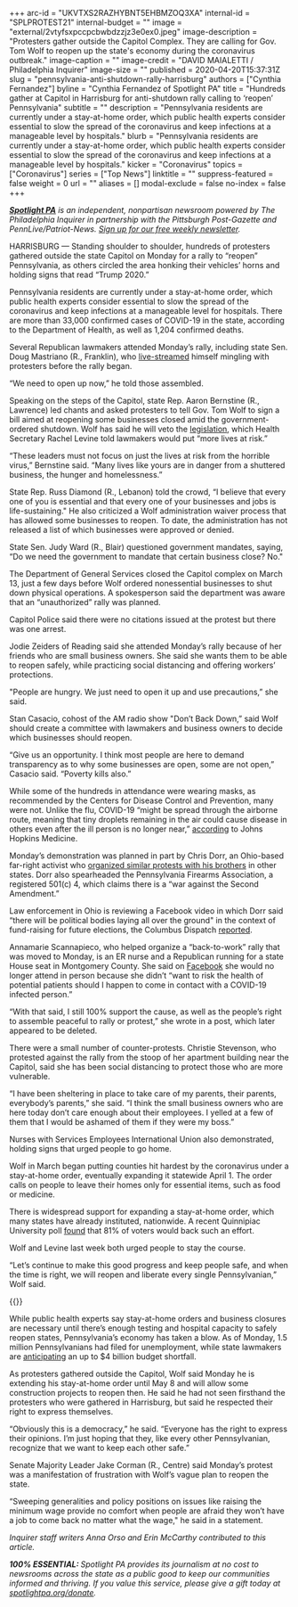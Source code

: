 +++
arc-id = "UKVTXS2RAZHYBNT5EHBMZOQ3XA"
internal-id = "SPLPROTEST21"
internal-budget = ""
image = "external/2vtyfsxpccpcbwbdzzjz3e0ex0.jpeg"
image-description = "Protesters gather outside the Capitol Complex. They are calling for Gov. Tom Wolf to reopen up the state's economy during the coronavirus outbreak."
image-caption = ""
image-credit = "DAVID MAIALETTI / Philadelphia Inquirer"
image-size = ""
published = 2020-04-20T15:37:31Z
slug = "pennsylvania-anti-shutdown-rally-harrisburg"
authors = ["Cynthia Fernandez"]
byline = "Cynthia Fernandez of Spotlight PA"
title = "Hundreds gather at Capitol in Harrisburg for anti-shutdown rally calling to ‘reopen’ Pennsylvania"
subtitle = ""
description = "Pennsylvania residents are currently under a stay-at-home order, which public health experts consider essential to slow the spread of the coronavirus and keep infections at a manageable level by hospitals."
blurb = "Pennsylvania residents are currently under a stay-at-home order, which public health experts consider essential to slow the spread of the coronavirus and keep infections at a manageable level by hospitals."
kicker = "Coronavirus"
topics = ["Coronavirus"]
series = ["Top News"]
linktitle = ""
suppress-featured = false
weight = 0
url = ""
aliases = []
modal-exclude = false
no-index = false
+++

<a href="https://www.spotlightpa.org/"><i><b>Spotlight PA</b></i></a><i> is an independent, nonpartisan newsroom powered by The Philadelphia Inquirer in partnership with the Pittsburgh Post-Gazette and PennLive/Patriot-News. </i><a href="https://www.spotlightpa.org/newsletters"><i>Sign up for our free weekly newsletter</i></a><i>.</i>

HARRISBURG — Standing shoulder to shoulder, hundreds of protesters gathered outside the state Capitol on Monday for a rally to “reopen” Pennsylvania, as others circled the area honking their vehicles’ horns and holding signs that read “Trump 2020.”

Pennsylvania residents are currently under a stay-at-home order, which public health experts consider essential to slow the spread of the coronavirus and keep infections at a manageable level for hospitals. There are more than 33,000 confirmed cases of COVID-19 in the state, according to the Department of Health, as well as 1,204 confirmed deaths.

Several Republican lawmakers attended Monday’s rally, including state Sen. Doug Mastriano (R., Franklin), who <a href="https://www.facebook.com/SenatorDougMastriano/videos/266282137740779/" target=_blank>live-streamed</a> himself mingling with protesters before the rally began.

“We need to open up now,” he told those assembled.

Speaking on the steps of the Capitol, state Rep. Aaron Bernstine (R., Lawrence) led chants and asked protesters to tell Gov. Tom Wolf to sign a bill aimed at reopening some businesses closed amid the government-ordered shutdown. Wolf has said he will veto the <a href="https://www.spotlightpa.org/news/2020/04/pennsylvania-coronavirus-legislature-senate-vote-reopen-business/" target=_blank>legislation</a>, which Health Secretary Rachel Levine told lawmakers would put “more lives at risk.”

“These leaders must not focus on just the lives at risk from the horrible virus,” Bernstine said. “Many lives like yours are in danger from a shuttered business, the hunger and homelessness.”

State Rep. Russ Diamond (R., Lebanon) told the crowd, “I believe that every one of you is essential and that every one of your businesses and jobs is life-sustaining." He also criticized a Wolf administration waiver process that has allowed some businesses to reopen. To date, the administration has not released a list of which businesses were approved or denied.

State Sen. Judy Ward (R., Blair) questioned government mandates, saying, “Do we need the government to mandate that certain business close? No."

The Department of General Services closed the Capitol complex on March 13, just a few days before Wolf ordered nonessential businesses to shut down physical operations. A spokesperson said the department was aware that an “unauthorized” rally was planned.

Capitol Police said there were no citations issued at the protest but there was one arrest.

Jodie Zeiders of Reading said she attended Monday’s rally because of her friends who are small business owners. She said she wants them to be able to reopen safely, while practicing social distancing and offering workers’ protections.

"People are hungry. We just need to open it up and use precautions,” she said.

Stan Casacio, cohost of the AM radio show "Don’t Back Down,” said Wolf should create a committee with lawmakers and business owners to decide which businesses should reopen.

“Give us an opportunity. I think most people are here to demand transparency as to why some businesses are open, some are not open,” Casacio said. “Poverty kills also.”

<script src="https://www.spotlightpa.org/embed.js" async></script><div data-spl-embed-version="1" data-spl-src="https://www.spotlightpa.org/embeds/donate/"></div>

While some of the hundreds in attendance were wearing masks, as recommended by the Centers for Disease Control and Prevention, many were not. Unlike the flu, COVID-19 “might be spread through the airborne route, meaning that tiny droplets remaining in the air could cause disease in others even after the ill person is no longer near,” <a href="https://www.hopkinsmedicine.org/health/conditions-and-diseases/coronavirus/coronavirus-disease-2019-vs-the-flu" target=_blank>according</a> to Johns Hopkins Medicine.

Monday’s demonstration was planned in part by Chris Dorr, an Ohio-based far-right activist who <a href="https://www.washingtonpost.com/technology/2020/04/19/pro-gun-activists-using-facebook-groups-push-anti-quarantine-protests/">organized similar protests with his brothers</a> in other states. Dorr also spearheaded the Pennsylvania Firearms Association, a registered 501(c) 4, which claims there is a “war against the Second Amendment.”

Law enforcement in Ohio is reviewing a Facebook video in which Dorr said “there will be political bodies laying all over the ground" in the context of fund-raising for future elections, the Columbus Dispatch <a href="https://www.dispatch.com/news/20190809/patrol-reviewing-video-by-gun-rights-advocate-threatening-bodies-laying-all-over-ground" target="_blank">reported</a>.

Annamarie Scannapieco, who helped organize a “back-to-work” rally that was moved to Monday, is an ER nurse and a Republican running for a state House seat in Montgomery County. She said on <a href="https://www.facebook.com/photo.php?fbid=252605309214853&set=a.112775863197799&type=3&theater">Facebook</a> she would no longer attend in person because she didn’t “want to risk the health of potential patients should I happen to come in contact with a COVID-19 infected person.”

“With that said, I still 100% support the cause, as well as the people’s right to assemble peaceful to rally or protest,” she wrote in a post, which later appeared to be deleted.

There were a small number of counter-protests. Christie Stevenson, who protested against the rally from the stoop of her apartment building near the Capitol, said she has been social distancing to protect those who are more vulnerable.

“I have been sheltering in place to take care of my parents, their parents, everybody’s parents,” she said. “I think the small business owners who are here today don’t care enough about their employees. I yelled at a few of them that I would be ashamed of them if they were my boss.”

Nurses with Services Employees International Union also demonstrated, holding signs that urged people to go home.

Wolf in March began putting counties hit hardest by the coronavirus under a stay-at-home order, eventually expanding it statewide April 1. The order calls on people to leave their homes only for essential items, such as food or medicine.

There is widespread support for expanding a stay-at-home order, which many states have already instituted, nationwide. A recent Quinnipiac University poll <a href="https://poll.qu.edu/images/polling/us/us04082020_uksb19.pdf">found</a> that 81% of voters would back such an effort.

Wolf and Levine last week both urged people to stay the course.

“Let’s continue to make this good progress and keep people safe, and when the time is right, we will reopen and liberate every single Pennsylvanian,” Wolf said.

{{<picture src="external/f56s33ksys2jb6m9wdmmq8q97m.jpeg" description="Nurse Erica Zimmerman, of southwestern PA, urges protesters who gathered outside the Capital Complex to go home during a rally in Harrisburg, PA on April 20, 2020. The protesters are calling for Gov. Wolf to reopen up the state&#39;s economy during the coronavirus outbreak." caption="Nurse Erica Zimmerman, of southwestern PA, urges protesters who gathered outside the Capital Complex to go home during a rally in Harrisburg, PA on April 20, 2020. The protesters are calling for Gov. Wolf to reopen up the state's economy during the coronavirus outbreak." credit="DAVID MAIALETTI / Staff Photographer">}}

While public health experts say stay-at-home orders and business closures are necessary until there’s enough testing and hospital capacity to safely reopen states, Pennsylvania’s economy has taken a blow. As of Monday, 1.5 million Pennsylvanians had filed for unemployment, while state lawmakers are <a href="https://www.spotlightpa.org/news/2020/04/pennsylvania-coronavirus-state-budget-shortfall-4-billion/" target=_blank>anticipating</a> an up to $4 billion budget shortfall.

As protesters gathered outside the Capitol, Wolf said Monday he is extending his stay-at-home order until May 8 and will allow some construction projects to reopen then. He said he had not seen firsthand the protesters who were gathered in Harrisburg, but said he respected their right to express themselves.

“Obviously this is a democracy,” he said. “Everyone has the right to express their opinions. I’m just hoping that they, like every other Pennsylvanian, recognize that we want to keep each other safe.”

Senate Majority Leader Jake Corman (R., Centre) said Monday’s protest was a manifestation of frustration with Wolf’s vague plan to reopen the state.

“Sweeping generalities and policy positions on issues like raising the minimum wage provide no comfort when people are afraid they won’t have a job to come back no matter what the wage," he said in a statement.

<i>Inquirer staff writers Anna Orso and Erin McCarthy contributed to this article. </i>

<i><b>100% ESSENTIAL: </b></i><i>Spotlight PA provides its journalism at no cost to newsrooms across the state as a public good to keep our communities informed and thriving. If you value this service, please give a gift today at </i><a href="https://www.spotlightpa.org/donate"><i>spotlightpa.org/donate</i></a><i>.</i>

<script src="https://www.spotlightpa.org/embed.js" async></script><div data-spl-embed-version="1" data-spl-src="https://www.spotlightpa.org/embeds/tips/?tip_text=Do%20you%20have%20a%20tip%20about%20%3Cb%3Ehow%20Pa.'s%20government%20is%20responding%20to%20the%20coronavirus%3C%2Fb%3E%3F%20Tell%20us."></div>
